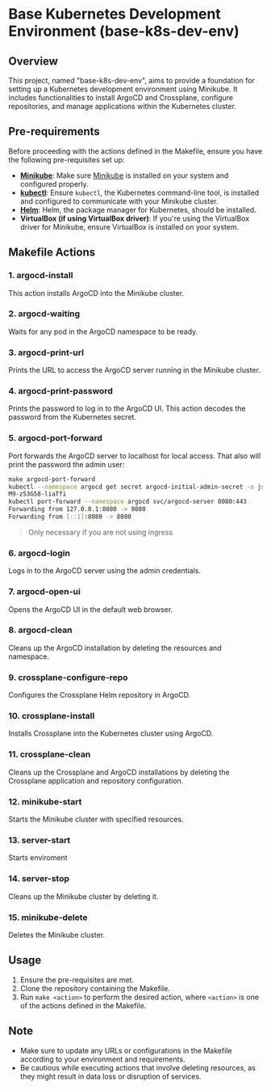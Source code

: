 # Base Kubernetes Development Environment (base-k8s-dev-env)

## Overview

This project, named "base-k8s-dev-env", aims to provide a foundation for setting up a Kubernetes development environment using Minikube. It includes functionalities to install ArgoCD and Crossplane, configure repositories, and manage applications within the Kubernetes cluster.

## Pre-requirements

Before proceeding with the actions defined in the Makefile, ensure you have the following pre-requisites set up:

- [**Minikube**](https://minikube.sigs.k8s.io/docs/start/): Make sure [Minikube](https://minikube.sigs.k8s.io/docs/start/) is installed on your system and configured properly.
- [**kubectl**](https://kubernetes.io/docs/tasks/tools/): Ensure `kubectl`, the Kubernetes command-line tool, is installed and configured to communicate with your Minikube cluster.
- [**Helm**](https://helm.sh/docs/intro/install/): Helm, the package manager for Kubernetes, should be installed.
- **VirtualBox (if using VirtualBox driver)**: If you're using the VirtualBox driver for Minikube, ensure VirtualBox is installed on your system.

## Makefile Actions

### 1. argocd-install

This action installs ArgoCD into the Minikube cluster.

### 2. argocd-waiting

Waits for any pod in the ArgoCD namespace to be ready.

### 3. argocd-print-url

Prints the URL to access the ArgoCD server running in the Minikube cluster.

### 4. argocd-print-password

Prints the password to log in to the ArgoCD UI. This action decodes the password from the Kubernetes secret.

### 5. argocd-port-forward

Port forwards the ArgoCD server to localhost for local access. That also will print the password the admin user:

```bash
make argocd-port-forward
kubectl --namespace argocd get secret argocd-initial-admin-secret -o jsonpath="{.data.password}" | base64 -d; echo 
M9-z53G58-liaTfi
kubectl port-forward --namespace argocd svc/argocd-server 8080:443
Forwarding from 127.0.0.1:8080 -> 8080
Forwarding from [::1]:8080 -> 8080
```

> Only necessary if you are not using ingress

### 6. argocd-login

Logs in to the ArgoCD server using the admin credentials.

### 7. argocd-open-ui

Opens the ArgoCD UI in the default web browser.

### 8. argocd-clean

Cleans up the ArgoCD installation by deleting the resources and namespace.

### 9. crossplane-configure-repo

Configures the Crossplane Helm repository in ArgoCD.

### 10. crossplane-install

Installs Crossplane into the Kubernetes cluster using ArgoCD.

### 11. crossplane-clean

Cleans up the Crossplane and ArgoCD installations by deleting the Crossplane application and repository configuration.

### 12. minikube-start

Starts the Minikube cluster with specified resources.

### 13. server-start

Starts enviroment

### 14. server-stop

Cleans up the Minikube cluster by deleting it.

### 15. minikube-delete

Deletes the Minikube cluster.

## Usage

1. Ensure the pre-requisites are met.
2. Clone the repository containing the Makefile.
3. Run `make <action>` to perform the desired action, where `<action>` is one of the actions defined in the Makefile.

## Note

- Make sure to update any URLs or configurations in the Makefile according to your environment and requirements.
- Be cautious while executing actions that involve deleting resources, as they might result in data loss or disruption of services.
